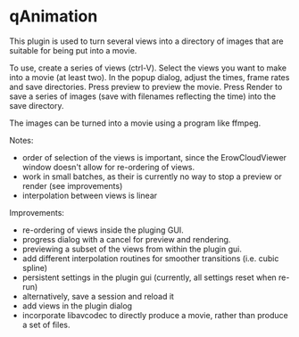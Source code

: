 qAnimation
==========

This plugin is used to turn several views into a directory of images that are suitable for being put into a movie.

To use, create a series of views (ctrl-V). Select the views you want to make into a movie (at least two). In the popup dialog, adjust the times, frame rates and save directories. Press preview to preview the movie. Press Render to save a series of images (save with filenames reflecting the time) into the save directory.

The images can be turned into a movie using a program like ffmpeg.

Notes:
- order of selection of the views is important, since the ErowCloudViewer window doesn't allow for re-ordering of views.
- work in small batches, as their is currently no way to stop a preview or render (see improvements)
- interpolation between views is linear
	
Improvements:
- re-ordering of views inside the pluging GUI.
- progress dialog with a cancel for preview and rendering.
- previewing a subset of the views from within the plugin gui.
- add different interpolation routines for smoother transitions (i.e. cubic spline)
- persistent settings in the plugin gui (currently, all settings reset when re-run)
- alternatively, save a session and reload it
- add views in the plugin dialog
- incorporate libavcodec to directly produce a movie, rather than produce a set of files.
	
